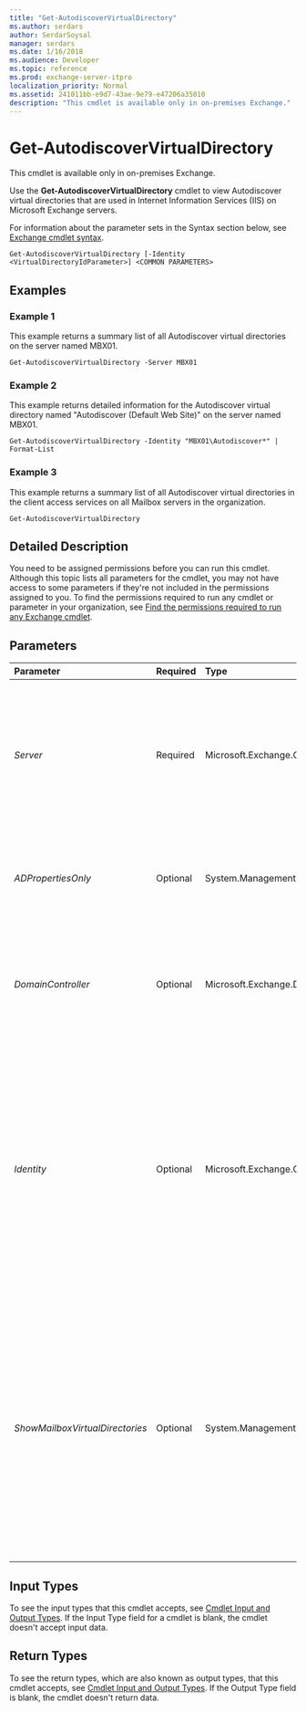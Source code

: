 ```yaml
---
title: "Get-AutodiscoverVirtualDirectory"
ms.author: serdars
author: SerdarSoysal
manager: serdars
ms.date: 1/16/2018
ms.audience: Developer
ms.topic: reference
ms.prod: exchange-server-itpro
localization_priority: Normal
ms.assetid: 241011bb-e9d7-43ae-9e79-e47206a35010
description: "This cmdlet is available only in on-premises Exchange."
---
```


# Get-AutodiscoverVirtualDirectory

This cmdlet is available only in on-premises Exchange. 
  
Use the **Get-AutodiscoverVirtualDirectory** cmdlet to view Autodiscover virtual directories that are used in Internet Information Services (IIS) on Microsoft Exchange servers.
  
For information about the parameter sets in the Syntax section below, see [Exchange cmdlet syntax](https://technet.microsoft.com/library/bb123552.aspx). 
  
```
Get-AutodiscoverVirtualDirectory [-Identity <VirtualDirectoryIdParameter>] <COMMON PARAMETERS>

```

## Examples
<a name="Examples"> </a>

### Example 1

This example returns a summary list of all Autodiscover virtual directories on the server named MBX01.
  
```
Get-AutodiscoverVirtualDirectory -Server MBX01
```

### Example 2

This example returns detailed information for the Autodiscover virtual directory named "Autodiscover (Default Web Site)" on the server named MBX01.
  
```
Get-AutodiscoverVirtualDirectory -Identity "MBX01\Autodiscover*" | Format-List
```

### Example 3

This example returns a summary list of all Autodiscover virtual directories in the client access services on all Mailbox servers in the organization.
  
```
Get-AutodiscoverVirtualDirectory
```

## Detailed Description
<a name="DetailedDescription"> </a>

You need to be assigned permissions before you can run this cmdlet. Although this topic lists all parameters for the cmdlet, you may not have access to some parameters if they're not included in the permissions assigned to you. To find the permissions required to run any cmdlet or parameter in your organization, see [Find the permissions required to run any Exchange cmdlet](https://technet.microsoft.com/library/mt432940.aspx).
  
## Parameters
<a name="DetailedDescription"> </a>

|**Parameter**|**Required**|**Type**|**Description**|
|:-----|:-----|:-----|:-----|
| _Server_ <br/> |Required  <br/> |Microsoft.Exchange.Configuration.Tasks.ServerIdParameter  <br/> | The _Server_ parameter specifies the Exchange server that hosts the virtual directory. You can use any value that uniquely identifies the server. For example: <br/>  Name <br/>  FQDN <br/>  Distinguished name (DN) <br/> **ExchangeLegacyDN** <br/>  You can't use the _Server_ and _Identity_ parameters in the same command. <br/> |
| _ADPropertiesOnly_ <br/> |Optional  <br/> |System.Management.Automation.SwitchParameter  <br/> |The _ADPropertiesOnly_ switch specifies whether to return only the properties about the virtual directory stored in Active Directory. The properties stored in the Internet Information Services (IIS) metabase aren't returned. <br/> |
| _DomainController_ <br/> |Optional  <br/> |Microsoft.Exchange.Data.Fqdn  <br/> |The _DomainController_ parameter specifies the domain controller that's used by this cmdlet to read data from or write data to Active Directory. You identify the domain controller by its fully qualified domain name (FQDN). For example, `dc01.contoso.com`.  <br/> |
| _Identity_ <br/> |Optional  <br/> |Microsoft.Exchange.Configuration.Tasks.VirtualDirectoryIdParameter  <br/> | The _Identity_ parameter specifies the virtual directory that you want to view. <br/>  You can use any value that uniquely identifies the virtual directory. For example: <br/>  Name or `<Server>\Name` <br/>  Distinguished name (DN) <br/>  GUID <br/>  The **Name** value uses the syntax " `<VirtualDirectoryName> (<WebsiteName>)`" from the properties of the virtual directory. You can specify the wildcard character (*) instead of the default website by using the syntax  `<VirtualDirectoryName>*`.  <br/>  You can't use the _Identity_ and _Server_ parameters in the same command. <br/> |
| _ShowMailboxVirtualDirectories_ <br/> |Optional  <br/> |System.Management.Automation.SwitchParameter  <br/> |The _ShowMailboxVirtualDirectories_ switch shows information about backend virtual directories on Mailbox servers. You don't need to specify a value with this switch. <br/> By default, this cmdlet shows information about virtual directories in the Client Access services on Mailbox servers. Client connections are proxied from the Client Access services on Mailbox servers to the backend services on Mailbox servers. Clients don't connect directly to the backend services.  <br/> We recommend that you use this parameter only under the direction of Microsoft Customer Service and Support.  <br/> |
   
## Input Types
<a name="InputTypes"> </a>

To see the input types that this cmdlet accepts, see [Cmdlet Input and Output Types](http://go.microsoft.com/fwlink/p/?linkId=616387). If the Input Type field for a cmdlet is blank, the cmdlet doesn't accept input data. 
  
## Return Types
<a name="ReturnTypes"> </a>

To see the return types, which are also known as output types, that this cmdlet accepts, see [Cmdlet Input and Output Types](http://go.microsoft.com/fwlink/p/?linkId=616387). If the Output Type field is blank, the cmdlet doesn't return data. 
  

